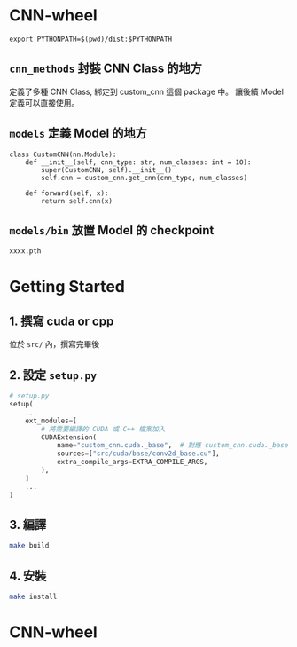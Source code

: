 # CNN-wheel
```
export PYTHONPATH=$(pwd)/dist:$PYTHONPATH
```

## `cnn_methods` 封裝 CNN Class 的地方
定義了多種 CNN Class, 綁定到 custom_cnn 這個 package 中。 讓後續 Model 定義可以直接使用。

## `models` 定義 Model 的地方
```
class CustomCNN(nn.Module):
    def __init__(self, cnn_type: str, num_classes: int = 10):
        super(CustomCNN, self).__init__()
        self.cnn = custom_cnn.get_cnn(cnn_type, num_classes)

    def forward(self, x):
        return self.cnn(x)
```

## `models/bin` 放置 Model 的 checkpoint
```
xxxx.pth
```


# Getting Started
## 1. 撰寫 cuda or cpp
位於 `src/` 內，撰寫完畢後

## 2. 設定 `setup.py`
```python
# setup.py
setup(
    ...
    ext_modules=[
        # 將需要編譯的 CUDA 或 C++ 檔案加入
        CUDAExtension(
            name="custom_cnn.cuda._base",  # 對應 custom_cnn.cuda._base
            sources=["src/cuda/base/conv2d_base.cu"],
            extra_compile_args=EXTRA_COMPILE_ARGS,
        ),
    ]
    ...
)
```

## 3. 編譯
```bash
make build
```

## 4. 安裝
```bash
make install
```
# CNN-wheel